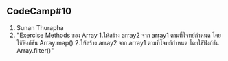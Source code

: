 ## CodeCamp#10 ##
1. Sunan Thurapha
2. "Exercise Methods ของ Array
    1.ให้สร้าง array2 จาก array1 ตามที่โจทย์กำหนด โดยใช้ฟังก์ชัน Array.map()
    2.ให้สร้าง array2 จาก array1 ตามที่โจทย์กำหนด โดยใช้ฟังก์ชัน Array.filter()"